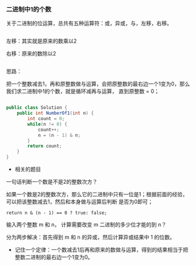 ### 二进制中1的个数

关于二进制的位运算，总共有五种运算符：或，异或，与，左移，右移。

![]()

左移：其实就是原来的数乘以2

右移：原来的数除以2

![]()

思路：

把一个整数减去1，再和原整数做与运算，会把原整数的最右边一个1变为0，那么我们求二进制中1的个数，就是循环减再与运算，
直到原整数 = 0；

```java

public class Solution {
    public int NumberOf1(int n) {
        int count = 0;
        while(n != 0) {
            count++;
            n = (n - 1) & n;
        }
        return count;
    }
}
```

- 相关的题目

一句话判断一个数是不是2的整数次方？

如果一个数是2的整数次方，那么它的二进制中只有一位是1；根据前面的经验，可以把该整数减去1，然后和本身做与运算后判断
是否为0即可；

```
return n & (n - 1) == 0 ? true: false;
```

输入两个整数 m 和 n， 计算需要改变 m 二进制的多少位才能的到 n？

分为两步解决：首先得到 m 和 n 的异或，然后计算异或结果中 1 的位数。

- 记住一个定律：一个数减去1后再和原来的数做与运算，得到的结果相当于把整数二进制的最右边一个1变为0。